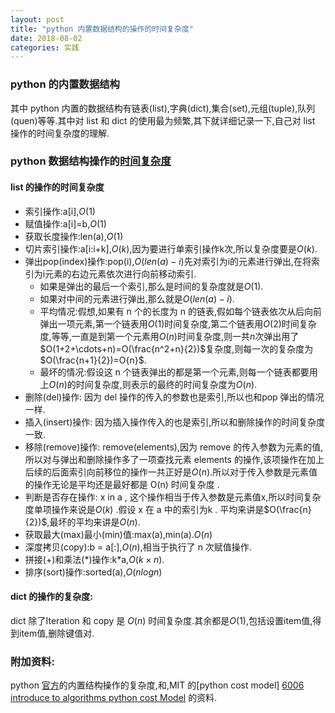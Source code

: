 ```yaml
---
layout: post
title: "python 内置数据结构的操作的时间复杂度"
date: 2018-08-02
categories: 实践
---
```


### python 的内置数据结构
其中 python 内置的数据结构有链表(list),字典(dict),集合(set),元组(tuple),队列(quen)等等.其中对 list 和 dict 的使用最为频繁,其下就详细记录一下,自己对 list 操作的时间复杂度的理解.

### python 数据结构操作的[时间复杂度][python time complexity]
#### list 的操作的时间复杂度  
- 索引操作:a[i],$O(1)$
- 赋值操作:a[i]=b,$O(1)$
- 获取长度操作:len(a),$O(1)$
- 切片索引操作:a[i:i+k],$O(k)$,因为要进行单索引操作k次,所以复杂度要是$O(k)$.
- 弹出pop(index)操作:pop(i),$O(len(a)-i)$先对索引为i的元素进行弹出,在将索引为i元素的右边元素依次进行向前移动索引.
  - 如果是弹出的最后一个索引,那么是时间的复杂度就是$O(1)$.
  - 如果对中间的元素进行弹出,那么就是$O(len(a)-i)$.
  - 平均情况:假想,如果有 n 个的长度为 n 的链表,假如每个链表依次从后向前弹出一项元素,第一个链表用$O(1)$时间复杂度,第二个链表用$O(2)$时间复杂度,等等,一直是到第一个元素用$O(n)$时间复杂度,则一共$n$次弹出用了$O(1+2+\cdots+n)=O(\frac{n^2+n}{2})$复杂度,则每一次的复杂度为$O(\frac{n+1}{2})=O{n}$.
  - 最坏的情况:假设这 n 个链表弹出的都是第一个元素,则每一个链表都要用上$O(n)$的时间复杂度,则表示的最终的时间复杂度为$O(n)$.
- 删除(del)操作: 因为 del 操作的传入的参数也是索引,所以也和pop 弹出的情况一样.
- 插入(insert)操作: 因为插入操作传入的也是索引,所以和删除操作的时间复杂度一致.
- 移除(remove)操作: remove(elements),因为 remove 的传入参数为元素的值,所以对与弹出和删除操作多了一项查找元素 elements 的操作,该项操作在加上后续的后面索引向前移位的操作一共正好是$O(n)$.所以对于传入参数是元素值的操作无论是平均还是最好都是 O(n) 时间复杂度 .
- 判断是否存在操作: x in a , 这个操作相当于传入参数是元素值x,所以时间复杂度单项操作来说是$O(k)$ .假设 x 在 a 中的索引为k . 平均来讲是$O(\frac{n}{2})$,最坏的平均来讲是$O(n)$.
- 获取最大(max)最小(min)值:max(a),min(a).$O(n)$
- 深度拷贝(copy):b = a[:],$O(n)$,相当于执行了 n 次赋值操作.
- 拼接(+)和乘法(\*)操作:k\*a,$O(k \times n)$.
- 排序(sort)操作:sorted(a),$O(nlogn)$  

#### dict 的操作的复杂度:
dict 除了Iteration 和 copy 是 $O(n)$ 时间复杂度.其余都是$O(1)$,包括设置item值,得到item值,删除键值对.
### 附加资料:
python [官方][python time complexity]的内置结构操作的复杂度,和,MIT 的[python cost model] [6006 introduce to algorithms python cost Model] 的资料.

[python time complexity]: https://wiki.python.org/moin/TimeComplexity "time compexity"
[6006 introduce to algorithms python cost Model]: https://ocw.mit.edu/courses/electrical-engineering-and-computer-science/6-006-introduction-to-algorithms-fall-2011/readings/python-cost-model/ "6006"


